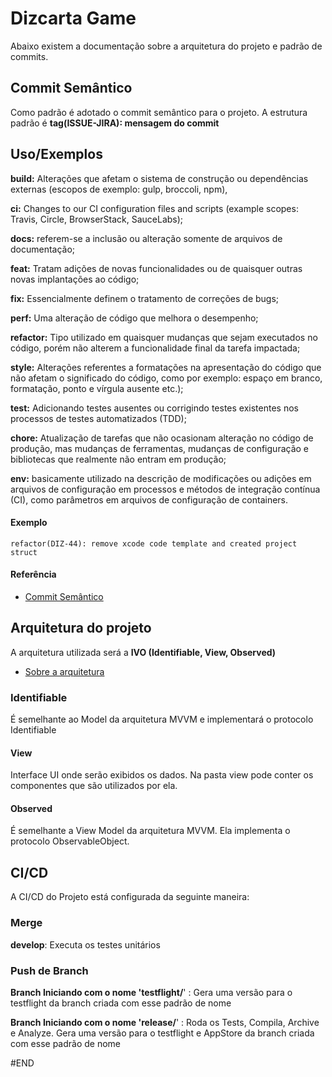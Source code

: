 
# Dizcarta Game

Abaixo existem a documentação sobre a arquitetura do projeto e padrão de commits. 


## Commit Semântico

Como padrão é adotado o commit semântico para o projeto. A estrutura padrão é **tag(ISSUE-JIRA): mensagem do commit**



## Uso/Exemplos

**build:** Alterações que afetam o sistema de construção ou dependências externas (escopos de exemplo: gulp, broccoli, npm),

**ci:** Changes to our CI configuration files and scripts (example scopes: Travis, Circle, BrowserStack, SauceLabs);

**docs:** referem-se a inclusão ou alteração somente de arquivos de documentação;

**feat:** Tratam adições de novas funcionalidades ou de quaisquer outras novas implantações ao código;

**fix:** Essencialmente definem o tratamento de correções de bugs;

**perf:** Uma alteração de código que melhora o desempenho;

**refactor:** Tipo utilizado em quaisquer mudanças que sejam executados no código, porém não alterem a funcionalidade final da tarefa impactada;

**style:** Alterações referentes a formatações na apresentação do código que não afetam o significado do código, como por exemplo: espaço em branco, formatação, ponto e vírgula ausente etc.);

**test:** Adicionando testes ausentes ou corrigindo testes existentes nos processos de testes automatizados (TDD);

**chore:** Atualização de tarefas que não ocasionam alteração no código de produção, mas mudanças de ferramentas, mudanças de configuração e bibliotecas que realmente não entram em produção;

**env:** basicamente utilizado na descrição de modificações ou adições em arquivos de configuração em processos e métodos de integração contínua (CI), como parâmetros em arquivos de configuração de containers.

#### Exemplo
```
refactor(DIZ-44): remove xcode code template and created project struct
```

#### Referência
 - [Commit Semântico](https://blog.geekhunter.com.br/o-que-e-commit-e-como-usar-commits-semanticos/)
## Arquitetura do projeto

A arquitetura utilizada será a **IVO (Identifiable, View, Observed)**  

 - [Sobre a arquitetura](https://www.youtube.com/watch?v=SOA0IT7sxvc)

### Identifiable
É semelhante ao Model da arquitetura MVVM e implementará o protocolo Identifiable 


#### View 
Interface UI onde serão exibidos os dados. Na pasta view pode conter os componentes que são utilizados por ela. 

#### Observed
É semelhante a View Model da arquitetura MVVM. Ela implementa o protocolo ObservableObject.

## CI/CD

A CI/CD do Projeto está configurada da seguinte maneira: 

### Merge
 **develop**: Executa os testes unitários 

### Push de Branch
**Branch Iniciando com o nome 'testflight/**' : Gera uma versão para o testflight da branch criada com esse padrão de nome

**Branch Iniciando com o nome 'release/**' : Roda os Tests, Compila, Archive e Analyze. Gera uma versão para o testflight e AppStore da branch criada com esse padrão de nome 

#END
